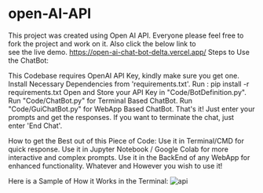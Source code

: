 # open-AI-API
This project was created using Open AI API. Everyone please feel free to fork the project and work on it. Also click the below link to see the live demo.
https://open-ai-chat-bot-delta.vercel.app/
Steps to Use the ChatBot:

This Codebase requires OpenAI API Key, kindly make sure you get one.
Install Necessary Dependencies from 'requirements.txt'.
Run : pip install -r requirements.txt
Open and Store your API Key in "Code/BotDefinition.py".
Run "Code/ChatBot.py" for Terminal Based ChatBot.
Run "Code/GuiChatBot.py" for WebApp Based ChatBot.
That's it! Just enter your prompts and get the responses.
If you want to terminate the chat, just enter 'End Chat'.

How to get the Best out of this Piece of Code:
Use it in Terminal/CMD for quick response.
Use it in Jupyter Notebook / Google Colab for more interactive and complex prompts.
Use it in the BackEnd of any WebApp for enhanced functionality.
Whatever and However you wish to use it!

Here is a Sample of How it Works in the Terminal:
![api](https://github.com/gayathrinarayan18/open-AI-API/assets/141802492/d84cc3f1-210d-4172-9d26-4de021dcc316)

